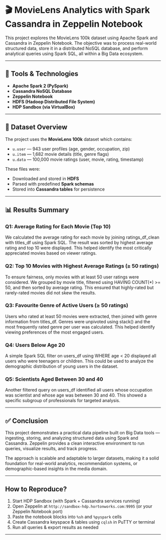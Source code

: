 # 🎬 MovieLens Analytics with Spark Cassandra in Zeppelin Notebook

This project explores the MovieLens 100k dataset using Apache Spark and Cassandra in Zeppelin Notebook. The objective was to process real-world structured data, store it in a distributed NoSQL database, and perform analytical queries using Spark SQL, all within a Big Data ecosystem.

---

## 🧰 Tools & Technologies
- **Apache Spark 2 (PySpark)**
- **Cassandra NoSQL Database**
- **Zeppelin Notebook**
- **HDFS (Hadoop Distributed File System)**
- **HDP Sandbox (via VirtualBox)**

---

## 📂 Dataset Overview

The project uses the **MovieLens 100k** dataset which contains:
- `u.user` — 943 user profiles (age, gender, occupation, zip)
- `u.item` — 1,682 movie details (title, genre flags)
- `u.data` — 100,000 movie ratings (user, movie, rating, timestamp)

These files were:
- Downloaded and stored in **HDFS**
- Parsed with predefined **Spark schemas**
- Stored into **Cassandra tables** for persistence

---

## 📊 Results Summary

### Q1: Average Rating for Each Movie (Top 10)
We calculated the average rating for each movie by joining ratings_df_clean with titles_df using Spark SQL. The result was sorted by highest average rating and top 10 were displayed. This helped identify the most critically appreciated movies based on viewer ratings.

### Q2: Top 10 Movies with Highest Average Ratings (≥ 50 ratings)
To ensure fairness, only movies with at least 50 user ratings were considered. We grouped by movie title, filtered using HAVING COUNT(*) >= 50, and then sorted by average rating. This ensured that highly-rated but rarely-rated movies did not skew the results.

### Q3: Favourite Genre of Active Users (≥ 50 ratings)
Users who rated at least 50 movies were extracted, then joined with genre information from titles_df. Genres were unpivoted using stack() and the most frequently rated genre per user was calculated. This helped identify viewing preferences of the most engaged users.

### Q4: Users Below Age 20
A simple Spark SQL filter on users_df using WHERE age < 20 displayed all users who were teenagers or children. This could be used to analyze the demographic distribution of young users in the dataset.

### Q5: Scientists Aged Between 30 and 40
Another filtered query on users_df identified all users whose occupation was scientist and whose age was between 30 and 40. This showed a specific subgroup of professionals for targeted analysis.

---

## ✅ Conclusion

This project demonstrates a practical data pipeline built on Big Data tools — ingesting, storing, and analyzing structured data using Spark and Cassandra. Zeppelin provides a clean interactive environment to run queries, visualize results, and track progress.

The approach is scalable and adaptable to larger datasets, making it a solid foundation for real-world analytics, recommendation systems, or demographic-based insights in the media domain.

---

## How to Reproduce?

1. Start HDP Sandbox (with Spark + Cassandra services running)
2. Open Zeppelin at `http://sandbox-hdp.hortonworks.com:9995` (or your Zeppelin Notebook port)
3. Paste the notebook blocks into `%sh` and `%pyspark` cells
4. Create Cassandra keyspace & tables using `cqlsh` in PuTTY or terminal
5. Run all queries & export results as needed

---




